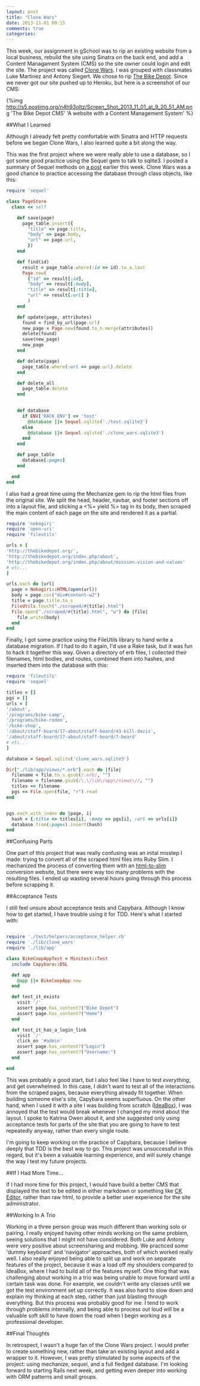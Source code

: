 ```yaml
---
layout: post
title: "Clone Wars"
date: 2013-11-01 09:15
comments: true
categories: 
---
```


This week, our assignment in gSchool was to rip an existing website from a local business, rebuild the site using Sinatra on the back end, and add a Content Managament System (CMS) so the site owner could login and edit the site. The project was called [Clone Wars](http://tutorials.jumpstartlab.com/projects/clone_wars.html). I was grouped with classmates Luke Martinez and Antony Siegert. We chose to rip [The Bike Depot](http://thebikedepot.org/). Since we never got our site pushed up to Heroku, but here is a screenshot of our CMS:

{%img http://s5.postimg.org/n4h93oltz/Screen_Shot_2013_11_01_at_9_20_51_AM.png 'The Bike Depot CMS' 'A website with a Content Management System' %}

##What I Learned

Although I already felt pretty comfortable with Sinatra and HTTP requests before we began Clone Wars, I also learned quite a bit along the way. 

This was the first project where we were really able to use a database, so I got some good practice using the Sequel gem to talk to sqlite3. I posted a summary of Sequel methods on [a post](http://fluxusfrequency.github.io/blog/2013/10/26/sequel-gem-methods/) earlier this week. Clone Wars was a good chance to practice accessing the database through class objects, like this:

```ruby page_store.rb
require 'sequel'

class PageStore
  class << self

    def save(page)
      page_table.insert({
        "title" => page.title, 
        "body" => page.body,
        "url" => page.url,
        })
    end

    def find(id)
      result = page_table.where(:id => id).to_a.last
      Page.new(
        {"id" => result[:id], 
        "body" => result[:body],
        "title" => result[:title], 
        "url" => result[:url] }
        )
    end

    def update(page, attributes)
      found = find_by_url(page.url)
      new_page = Page.new(found.to_h.merge(attributes))
      delete(found)
      save(new_page)
      new_page
    end

    def delete(page)
      page_table.where(:url => page.url).delete
    end

    def delete_all
      page_table.delete
    end
    

    def database
      if ENV['RACK_ENV'] == 'test'
        @database ||= Sequel.sqlite('./test.sqlite3')
      else
        @database ||= Sequel.sqlite('./clone_wars.sqlite3')
      end
    end

    def page_table
      database[:pages]
    end

  end
end

```

I also had a great time using the Mechanize gem to rip the html files from the original site. We split the head, header, navbar, and footer sections off into a layout file, and sticking a <%= yield %> tag in its body, then scraped the main content of each page on the site and rendered it as a partial.

```ruby scraper.rb
require 'nokogiri'
require 'open-uri'
require 'fileutils'

urls = [ 
'http://thebikedepot.org/', 
'http://thebikedepot.org/index.php/about', 
'http://thebikedepot.org/index.php/about/mission-vision-and-values'
# etc...
]

urls.each do |url|
  page = Nokogiri::HTML(open(url))
  body = page.css("div#content-w2")
  title = page.title.to_s
  FileUtils.touch("./scraped/#{title}.html")
  File.open("./scraped/#{title}.html", "w") do |file|
    file.write(body)
  end
end

```

Finally, I got some practice using the FileUtils library to hand write a database migration. If I had to do it again, I'd use a Rake task, but it was fun to hack it together this way. Given a directory of erb files, I collected their filenames, html bodies, and routes, combined them into hashes, and inserted them into the database with this:

```ruby database_populater.rb
require 'fileutils'
require 'sequel'

titles = []
pgs = []
urls = [  
'/about',
'/programs/bike-camp', 
'/programs/bike-rodeo', 
'/bike-shop', 
'/about/staff-board/17-about/staff-board/43-bill-davis', 
'/about/staff-board/17-about/staff-board/7-board'
# etc... 
]

database = Sequel.sqlite('clone_wars.sqlite3')

Dir["./lib/app/views/*.erb"].each do |file|
  filename = file.to_s.gsub(/.erb/, "")
  filename = filename.gsub(/\.\/lib\/app\/views\//, "")
  titles << filename
  pgs << File.open(file, "r").read
end


pgs.each_with_index do |page, i|
  hash = {:title => titles[i], :body => pgs[i], :url => urls[i]}
  database.from(:pages).insert(hash)
end

```

##Confusing Parts

One part of this project that was really confusing was an inital misstep I made: trying to convert all of the scraped html files into Ruby Slim. I mechanized the process of converting them with an [html-to-slim](http://html2slim.herokuapp.com/) conversion website, but there were way too many problems with the resulting files. I ended up wasting several hours going through this process before scrapping it.

##Acceptance Tests

I still feel unsure about acceptance tests and Capybara. Although I know how to get started, I have trouble using it for TDD. Here's what I started with:

```ruby acceptance_test.rb

require './test/helpers/acceptance_helper.rb'
require './lib/clone_wars'
require './lib/app'

class BikeCoopAppTest < Minitest::Test
  include Capybara::DSL

  def app
    @app ||= BikeCoopApp.new
  end

  def test_it_exists
    visit '/'
    assert page.has_content?("Bike Depot")
    assert page.has_content?("Home")
  end

  def test_it_has_a_login_link
    visit '/'
    click_on '#admin'
    assert page.has_content?("Login")
    assert page.has_content?("Username:")
  end

end

```

This was probably a good start, but I also feel like I have to test *everything*, and get overwhelmed. In this case, I didn't want to test all of the interactions from the scraped pages, because everything already fit together. When building someone else's site, Capybara seems superfluous. On the other hand, when I used it with a site I was building from scratch ([IdeaBox](http://ideabox-flux.herokuapp.com/)), I was annoyed that the test would break whenever I changed my mind about the layout. I spoke to Katrina Owen about it, and she suggested only using acceptance tests for parts of the site that you are going to have to test repeatedly anyway, rather than every single route.

I'm going to keep working on the practice of Capybara, because I believe deeply that TDD is the best way to go. This project was unsuccessful in this regard, but it's been a valuable learning experience, and will surely change the way I test my future projects.

##If I Had More Time...

If I had more time for this project, I would have build a better CMS that displayed the text to be edited in either markdown or something like [CK Editor](http://ckeditor.com/), rather than raw html, to provide a better user experience for the site administrator.

##Working In A Trio

Working in a three person group was much different than working solo or pairing. I really enjoyed having other minds working on the same problem, seeing solutions that I might not have considered. Both Luke and Antony were very positive about screensharing and mobbing. We practiced some 'dummy keyboard' and 'navigator' approaches, both of which worked really well. I also really enjoyed being able to split up and work on separate features of the project, because it was a load off my shoulders compared to IdeaBox, where I had to build all of the features myself. One thing that was challenging about working in a trio was being unable to move forward until a certain task was done. For example, we couldn't write any classes until we got the test environment set up correctly. It was also hard to slow down and explain my thinking at each step, rather than just blasting through everything. But this process was probably good for me. I tend to work through problems internally, and being able to process out loud will be a valuable soft skill to have down the road when I begin working as a professional developer.

##Final Thoughts

In retrospect, I wasn't a huge fan of the Clone Wars project. I would prefer to create something new, rather than take an existing layout and add a wrapper to it. However, I was pretty stimulated by some aspects of the project: using mechanize, sequel, and a full fledged database. I'm looking forward to starting Rails next week, and getting even deeper into working with ORM patterns and small groups.

